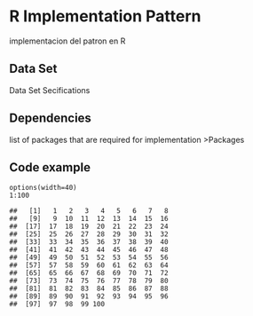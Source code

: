 R Implementation Pattern
========================

implementacion del patron en R

Data Set
--------

Data Set Secifications

Dependencies
------------

list of packages that are required for implementation &gt;Packages

Code example
------------

    options(width=40)
    1:100

    ##   [1]   1   2   3   4   5   6   7   8
    ##   [9]   9  10  11  12  13  14  15  16
    ##  [17]  17  18  19  20  21  22  23  24
    ##  [25]  25  26  27  28  29  30  31  32
    ##  [33]  33  34  35  36  37  38  39  40
    ##  [41]  41  42  43  44  45  46  47  48
    ##  [49]  49  50  51  52  53  54  55  56
    ##  [57]  57  58  59  60  61  62  63  64
    ##  [65]  65  66  67  68  69  70  71  72
    ##  [73]  73  74  75  76  77  78  79  80
    ##  [81]  81  82  83  84  85  86  87  88
    ##  [89]  89  90  91  92  93  94  95  96
    ##  [97]  97  98  99 100
